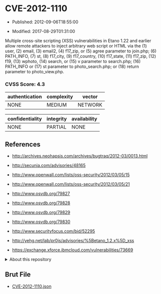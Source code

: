# CVE-2012-1110

- Published: 2012-09-06T18:55:00

- Modified: 2017-08-29T01:31:00

Multiple cross-site scripting (XSS) vulnerabilities in Etano 1.22 and earlier allow remote attackers to inject arbitrary web script or HTML via the (1) user, (2) email, (3) email2, (4) f17_zip, or (5) agree parameter to join.php; (6) PATH_INFO, (7) st, (8) f17_city, (9) f17_country, (10) f17_state, (11) f17_zip, (12) f19, (13) wphoto, (14) search, or (15) v parameter to search.php; (16) PATH_INFO or (17) st parameter to photo_search.php; or (18) return parameter to photo_view.php.

### CVSS Score: **4.3**

| authentication | complexity | vector |
| --- | --- | --- |
| NONE | MEDIUM | NETWORK |

| confidentiality | integrity | availability |
| --- | --- | --- |
| NONE | PARTIAL | NONE |

## References

* http://archives.neohapsis.com/archives/bugtraq/2012-03/0013.html

* http://secunia.com/advisories/48165

* http://www.openwall.com/lists/oss-security/2012/03/05/15

* http://www.openwall.com/lists/oss-security/2012/03/05/21

* http://www.osvdb.org/79827

* http://www.osvdb.org/79828

* http://www.osvdb.org/79829

* http://www.osvdb.org/79830

* http://www.securityfocus.com/bid/52295

* http://yehg.net/lab/pr0js/advisories/%5Betano_1.2.x%5D_xss

* https://exchange.xforce.ibmcloud.com/vulnerabilities/73669

<details>
<summary>About this repository</summary> 

  This repository is part of the project [Live Hack CVE](https://github.com/Live-Hack-CVE). Main website can be found [www.live-hack.org](https://www.live-hack.org) 
  
  Made by [Sn0wAlice](https://github.com/Sn0wAlice) for the people that care about security and need to have a feed of the latest CVEs. Hope you enjoy it, don't forget to star the repo and follow me on [Twitter](https://twitter.com/Sn0wAlice) and [Github](https://github.com/Sn0wAlice). And that is my [personnal website](https://www.alice-snow.me/)

  - [Home Page](https://github.com/Live-Hack-CVE)
  - [Framework](https://github.com/Live-Hack-CVE/cve-framework)
  - [CVE database](https://github.com/Live-Hack-CVE/full_database)
  - [Changelog](https://github.com/Live-Hack-CVE/Changelog)
</details>

## Brut File

* [CVE-2012-1110.json](https://raw.githubusercontent.com/Live-Hack-CVE/full_database/main/cves/2012/CVE-2012-1110.json)

